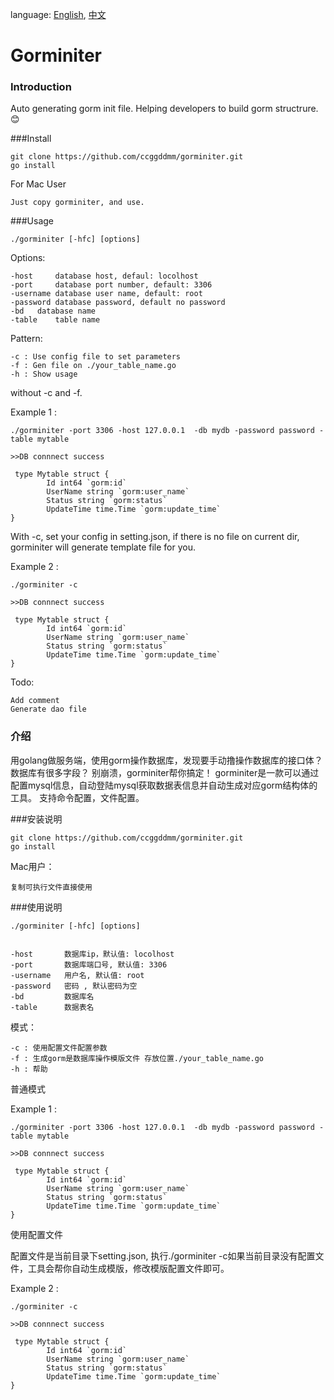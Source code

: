 language: [English](#Introduction), [中文](#介绍)

# **Gorminiter**

### Introduction
Auto generating gorm init file. Helping developers to build gorm structrure.
:blush:

###Install

    git clone https://github.com/ccggddmm/gorminiter.git
    go install

For Mac User

    Just copy gorminiter, and use.
    
###Usage

    ./gorminiter [-hfc] [options]

Options:

	-host	  database host, defaul: locolhost
	-port	  database port number, default: 3306
	-username database user name, default: root
	-password database password, default no password
	-bd	  database name
	-table 	  table name

Pattern:

    -c : Use config file to set parameters
    -f : Gen file on ./your_table_name.go
    -h : Show usage

without -c and -f.
   
Example 1 :
    
    ./gorminiter -port 3306 -host 127.0.0.1  -db mydb -password password -table mytable

    >>DB connnect success

     type Mytable struct { 
            Id int64 `gorm:id` 
            UserName string `gorm:user_name` 
            Status string `gorm:status` 
            UpdateTime time.Time `gorm:update_time` 
    } 

With -c, set your config in setting.json, if there is no file on current dir, gorminiter will generate template file for you.

Example 2 :
    
    ./gorminiter -c

    >>DB connnect success

     type Mytable struct { 
            Id int64 `gorm:id` 
            UserName string `gorm:user_name` 
            Status string `gorm:status` 
            UpdateTime time.Time `gorm:update_time` 
    } 



Todo:

    Add comment
    Generate dao file
    

### 介绍

用golang做服务端，使用gorm操作数据库，发现要手动撸操作数据库的接口体？数据库有很多字段？
别崩溃，gorminiter帮你搞定！
gorminiter是一款可以通过配置mysql信息，自动登陆mysql获取数据表信息并自动生成对应gorm结构体的工具。
支持命令配置，文件配置。

###安装说明

    git clone https://github.com/ccggddmm/gorminiter.git
    go install

Mac用户：

    复制可执行文件直接使用

###使用说明

    ./gorminiter [-hfc] [options]


	-host	    数据库ip，默认值: locolhost
	-port	    数据库端口号, 默认值: 3306
	-username   用户名, 默认值: root
	-password   密码 , 默认密码为空
	-bd         数据库名
	-table 	    数据表名

模式：

    -c : 使用配置文件配置参数
    -f : 生成gorm是数据库操作模版文件 存放位置./your_table_name.go
    -h : 帮助

普通模式

Example 1 :
    
    ./gorminiter -port 3306 -host 127.0.0.1  -db mydb -password password -table mytable

    >>DB connnect success

     type Mytable struct { 
            Id int64 `gorm:id` 
            UserName string `gorm:user_name` 
            Status string `gorm:status` 
            UpdateTime time.Time `gorm:update_time` 
    } 

使用配置文件

配置文件是当前目录下setting.json, 执行./gorminiter -c如果当前目录没有配置文件，工具会帮你自动生成模版，修改模版配置文件即可。

Example 2 :
    
    ./gorminiter -c

    >>DB connnect success

     type Mytable struct { 
            Id int64 `gorm:id` 
            UserName string `gorm:user_name` 
            Status string `gorm:status` 
            UpdateTime time.Time `gorm:update_time` 
    } 


